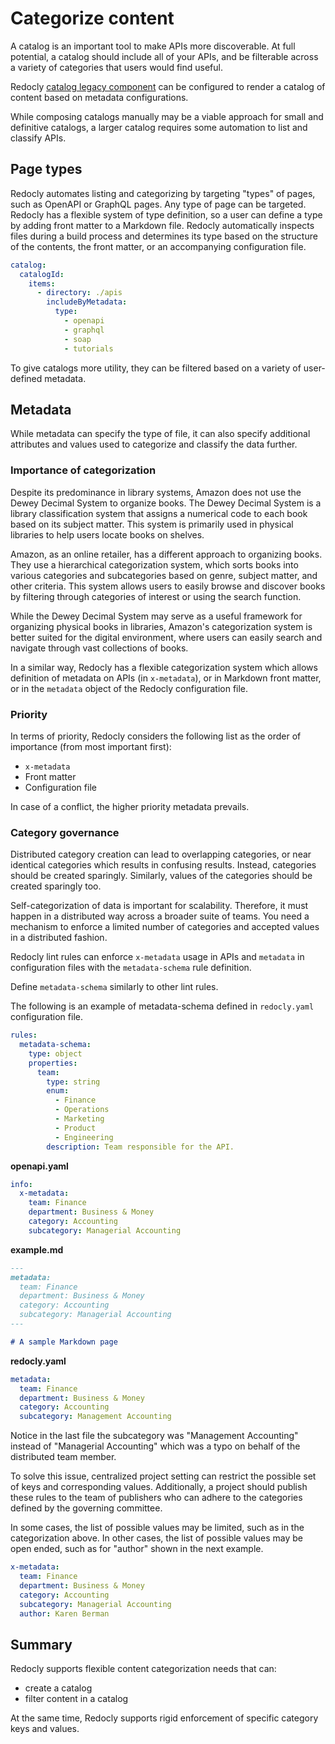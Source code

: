 # Categorize content

A catalog is an important tool to make APIs more discoverable.
At full potential, a catalog should include all of your APIs, and be filterable across a variety of categories that users would find useful.

Redocly [catalog legacy component](../../config/catalog-legacy.md) can be configured to render a catalog of content based on metadata configurations.

While composing catalogs manually may be a viable approach for small and definitive catalogs, a larger catalog requires some automation to list and classify APIs.

## Page types

Redocly automates listing and categorizing by targeting "types" of pages, such as OpenAPI or GraphQL pages.
Any type of page can be targeted.
Redocly has a flexible system of type definition, so a user can define a type by adding front matter to a Markdown file.
Redocly automatically inspects files during a build process and determines its type based on the structure of the contents, the front matter, or an accompanying configuration file.

```yaml
catalog:
  catalogId:
    items:
      - directory: ./apis
        includeByMetadata:
          type:
            - openapi
            - graphql
            - soap
            - tutorials
```

To give catalogs more utility, they can be filtered based on a variety of user-defined metadata.

## Metadata

While metadata can specify the type of file, it can also specify additional attributes and values used to categorize and classify the data further.

### Importance of categorization

Despite its predominance in library systems, Amazon does not use the Dewey Decimal System to organize books.
The Dewey Decimal System is a library classification system that assigns a numerical code to each book based on its subject matter.
This system is primarily used in physical libraries to help users locate books on shelves.

Amazon, as an online retailer, has a different approach to organizing books.
They use a hierarchical categorization system, which sorts books into various categories and subcategories based on genre, subject matter, and other criteria.
This system allows users to easily browse and discover books by filtering through categories of interest or using the search function.

While the Dewey Decimal System may serve as a useful framework for organizing physical books in libraries, Amazon's categorization system is better suited for the digital environment, where users can easily search and navigate through vast collections of books.

In a similar way, Redocly has a flexible categorization system which allows definition of metadata on APIs (in `x-metadata`), or in Markdown front matter, or in the `metadata` object of the Redocly configuration file.

### Priority

In terms of priority, Redocly considers the following list as the order of importance (from most important first):

- `x-metadata`
- Front matter
- Configuration file

In case of a conflict, the higher priority metadata prevails.

### Category governance

Distributed category creation can lead to overlapping categories, or near identical categories which results in confusing results.
Instead, categories should be created sparingly.
Similarly, values of the categories should be created sparingly too.

Self-categorization of data is important for scalability.
Therefore, it must happen in a distributed way across a broader suite of teams.
You need a mechanism to enforce a limited number of categories and accepted values in a distributed fashion.

Redocly lint rules can enforce `x-metadata` usage in APIs and `metadata` in configuration files with the `metadata-schema` rule definition.

Define `metadata-schema` similarly to other lint rules.

The following is an example of metadata-schema defined in `redocly.yaml` configuration file.

```yaml
rules:
  metadata-schema:
    type: object
    properties:
      team:
        type: string
        enum:
          - Finance
          - Operations
          - Marketing
          - Product
          - Engineering
        description: Team responsible for the API.
```

**openapi.yaml**

```yaml
info:
  x-metadata:
    team: Finance
    department: Business & Money
    category: Accounting
    subcategory: Managerial Accounting
```

**example.md**

```md
---
metadata:
  team: Finance
  department: Business & Money
  category: Accounting
  subcategory: Managerial Accounting
---

# A sample Markdown page
```

**redocly.yaml**

```yaml
metadata:
  team: Finance
  department: Business & Money
  category: Accounting
  subcategory: Management Accounting
```

Notice in the last file the subcategory was "Management Accounting" instead of "Managerial Accounting" which was a typo on behalf of the distributed team member.

To solve this issue, centralized project setting can restrict the possible set of keys and corresponding values.
Additionally, a project should publish these rules to the team of publishers who can adhere to the categories defined by the governing committee.

In some cases, the list of possible values may be limited, such as in the categorization above.
In other cases, the list of possible values may be open ended, such as for "author" shown in the next example.

```yaml
x-metadata:
  team: Finance
  department: Business & Money
  category: Accounting
  subcategory: Managerial Accounting
  author: Karen Berman
```

## Summary

Redocly supports flexible content categorization needs that can:

- create a catalog
- filter content in a catalog

At the same time, Redocly supports rigid enforcement of specific category keys and values.
